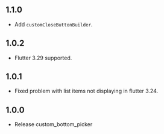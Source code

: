 ## 1.1.0

* Add `customCloseButtonBuilder`.

## 1.0.2

* Flutter 3.29 supported.

## 1.0.1

* Fixed problem with list items not displaying in flutter 3.24.

## 1.0.0

* Release custom_bottom_picker
